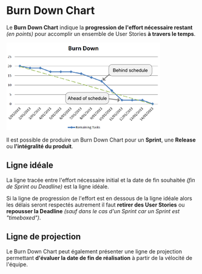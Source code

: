 # Burn Down Chart

Le **Burn Down Chart** indique la **progression de l'effort nécessaire restant** _\(en points\)_ pour accomplir un ensemble de User Stories **à travers le temps**.

![Burn Down Chart](../../.gitbook/assets/image%20%281%29.png)

Il est possible de produire un Burn Down Chart pour un **Sprint**, une **Release** ou **l'intégralité du produit**.

## Ligne idéale

La ligne tracée entre l'effort nécessaire initial et la date de fin souhaitée _\(fin de Sprint ou Deadline\)_ est la ligne idéale.

Si la ligne de progression de l'effort est en dessous de la ligne idéale alors les délais seront respectés autrement il faut **retirer des User Stories** ou **repousser la Deadline** _\(sauf dans le cas d'un Sprint car un Sprint est "timeboxed"\)_.

## **Ligne de projection**

Le Burn Down Chart peut également présenter une ligne de projection permettant **d'évaluer la date de fin de réalisation** à partir de la vélocité de l'équipe.

